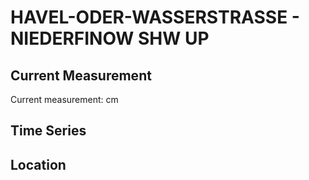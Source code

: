 # HAVEL-ODER-WASSERSTRASSE - NIEDERFINOW SHW UP

## Current Measurement

Current measurement: <Value topic="rivers/pegel-online/HOW/NIEDERFINOW SHW UP/measurementValue"/> cm

## Time Series

<TimeSeries topic="rivers/pegel-online/HOW/NIEDERFINOW SHW UP/measurementValue" period="week" />

## Location

<WorldMap>
  <Marker lat="52.84904237870032" lon="13.944325914206898" labelTopic="rivers/pegel-online/HOW/NIEDERFINOW SHW UP" />
</WorldMap>
